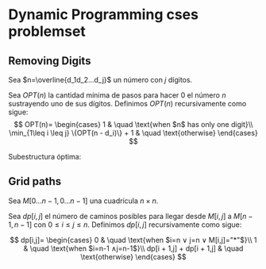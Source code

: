 
# Dynamic Programming cses problemset


## Removing Digits

Sea $n=\overline{d_1d_2...d_j}$ un número con $j$ dígitos.

Sea $OPT(n)$ la cantidad mínima de pasos para hacer 0 el número $n$ sustrayendo uno de sus dígitos. Definimos $OPT(n)$ recursivamente como sigue:
$$
OPT(n)=
\begin{cases}
1 & \quad \text{when $n$ has only one digit}\\ 
\min_{1\leq i \leq j} \{OPT(n - d_i)\} + 1 & \quad \text{otherwise}
\end{cases}
$$

Subestructura óptima:


## Grid paths

Sea $M[0…n-1,0…n-1]$  una cuadrícula $n\times n$.

Sea $dp[i,j]$  el número de caminos posibles para llegar desde $M[i,j]$ a $M[n-1,n-1]$ con $0\leq i\leq j \leq n$. Definimos $dp[i,j]$ recursivamente como sigue:

$$
dp[i,j]=
\begin{cases}
0 & \quad \text{when $i=n ∨ j=n ∨ M[i,j]="*"$}\\ 
1 & \quad \text{when $i=n-1 ∧j=n-1$}\\
dp[i + 1,j] + dp[i + 1,j] & \quad \text{otherwise}
\end{cases}
$$